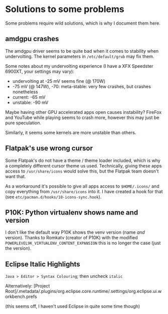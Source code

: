 # Solutions to some problems

Some problems require wild solutions, which is why I document them here.

## amdgpu crashes

The amdgpu driver seems to be quite bad when it comes to stability when undervolting. The kernel parameters in `/etc/default/grub` may fix them.

Some notes about my undervolting experience (I have a XFX Speedster 6900XT, your settings may vary):

- undervolting at -25 mV seems fine (@ 170W)
- -75 mV (@ 147W), -70: meta-stable: very few crashes, but crashes nonetheless
- current: -65 mV
- unstable: -90 mV

Maybe having other GPU accelerated apps open causes instability? FireFox and YouTube while playing seems to crash more, however this may just be pure speculation.

Similarly, it seems some kernels are more unstable than others.

## Flatpak's use wrong cursor

Some Flatpak's do not have a theme / theme loader included, which is why a completely different cursor theme us used. Technically, giving these apps access to `/usr/share/icons` would solve this, but the Flatpak team doesn't want that.

As a workaround it's possible to give all apps access to `$HOME/.icons/` and copy everything from `/usr/share/icons` into it. I have created a hook for that (see `etc/pacman.d/hooks/10-icons-sync.hook`).

## P10K: Python virtualenv shows name and version

I don't like the default way P10K shows the venv version (name *and* version). Thanks to Romkatv (creator of P10K) with the modified `POWERLEVEL9K_VIRTUALENV_CONTENT_EXPANSION` this is no longer the case (just the version).

## Eclipse Italic Highlights

`Java > Editor > Syntax Colouring`; then uncheck `italic`

Alternatively:
\[Project Root\]/.metadata/.plugins/org.eclipse.core.runtime/.settings/org.eclipse.ui.workbench.prefs

(this seems off, I haven't used Eclipse in quite some time though)
